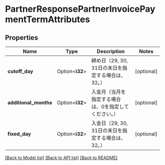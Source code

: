 # PartnerResponsePartnerInvoicePaymentTermAttributes

## Properties

Name | Type | Description | Notes
------------ | ------------- | ------------- | -------------
**cutoff_day** | Option<**i32**> | 締め日（29, 30, 31日の末日を指定する場合は、32。） | [optional]
**additional_months** | Option<**i32**> | 入金月（当月を指定する場合は、0を指定してください。） | [optional]
**fixed_day** | Option<**i32**> | 入金日（29, 30, 31日の末日を指定する場合は、32。） | [optional]

[[Back to Model list]](../README.md#documentation-for-models) [[Back to API list]](../README.md#documentation-for-api-endpoints) [[Back to README]](../README.md)


